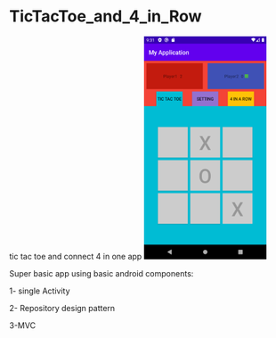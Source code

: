 # TicTacToe_and_4_in_Row
tic tac toe and connect 4 in one app
<img src="https://github.com/ErfanDP/TicTacToe_and_4_in_Row/blob/master/screenShots/Screenshot_1605765717.png" width="220" height="400" />


Super basic app using basic android components:

1- single Activity

2- Repository design pattern

3-MVC
